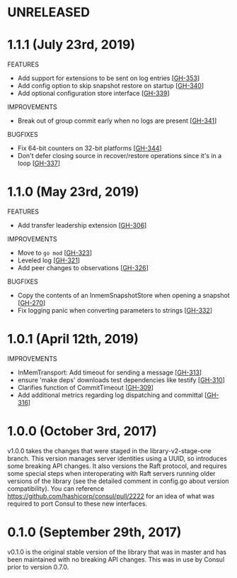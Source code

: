 # UNRELEASED

# 1.1.1 (July 23rd, 2019)

FEATURES

* Add support for extensions to be sent on log entries [[GH-353](https://github.com/hashicorp/raft/pull/353)]
* Add config option to skip snapshot restore on startup [[GH-340](https://github.com/hashicorp/raft/pull/340)]
* Add optional configuration store interface [[GH-339](https://github.com/hashicorp/raft/pull/339)]

IMPROVEMENTS

* Break out of group commit early when no logs are present [[GH-341](https://github.com/hashicorp/raft/pull/341)]

BUGFIXES

* Fix 64-bit counters on 32-bit platforms [[GH-344](https://github.com/hashicorp/raft/pull/344)]
* Don't defer closing source in recover/restore operations since it's in a loop [[GH-337](https://github.com/hashicorp/raft/pull/337)]

# 1.1.0 (May 23rd, 2019)

FEATURES

* Add transfer leadership extension [[GH-306](https://github.com/hashicorp/raft/pull/306)]

IMPROVEMENTS

* Move to `go mod` [[GH-323](https://github.com/hashicorp/consul/pull/323)]
* Leveled log [[GH-321](https://github.com/hashicorp/consul/pull/321)]
* Add peer changes to observations [[GH-326](https://github.com/hashicorp/consul/pull/326)]

BUGFIXES

* Copy the contents of an InmemSnapshotStore when opening a snapshot [[GH-270](https://github.com/hashicorp/consul/pull/270)]
* Fix logging panic when converting parameters to strings [[GH-332](https://github.com/hashicorp/consul/pull/332)]

# 1.0.1 (April 12th, 2019)

IMPROVEMENTS

* InMemTransport: Add timeout for sending a message [[GH-313](https://github.com/hashicorp/raft/pull/313)]
* ensure 'make deps' downloads test dependencies like testify [[GH-310](https://github.com/hashicorp/raft/pull/310)]
* Clarifies function of CommitTimeout [[GH-309](https://github.com/hashicorp/raft/pull/309)]
* Add additional metrics regarding log dispatching and committal [[GH-316](https://github.com/hashicorp/raft/pull/316)]

# 1.0.0 (October 3rd, 2017)

v1.0.0 takes the changes that were staged in the library-v2-stage-one branch. This version manages server identities using a UUID, so introduces some breaking API changes. It also versions the Raft protocol, and requires some special steps when interoperating with Raft servers running older versions of the library (see the detailed comment in config.go about version compatibility). You can reference https://github.com/hashicorp/consul/pull/2222 for an idea of what was required to port Consul to these new interfaces.

# 0.1.0 (September 29th, 2017)

v0.1.0 is the original stable version of the library that was in master and has been maintained with no breaking API changes. This was in use by Consul prior to version 0.7.0.
